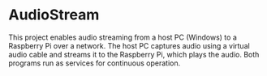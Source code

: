 # AudioStream
This project enables audio streaming from a host PC (Windows) to a Raspberry Pi over a network. The host PC captures audio using a virtual audio cable and streams it to the Raspberry Pi, which plays the audio. Both programs run as services for continuous operation.
